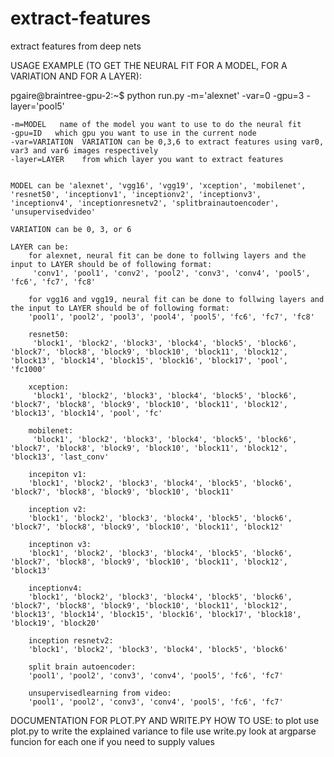 # extract-features
extract features from deep nets

USAGE EXAMPLE (TO GET THE NEURAL FIT FOR A MODEL, FOR A VARIATION AND FOR A LAYER):

pgaire@braintree-gpu-2:~$ python run.py  -m='alexnet' -var=0 -gpu=3 -layer='pool5'

    -m=MODEL   name of the model you want to use to do the neural fit
    -gpu=ID   which gpu you want to use in the current node
    -var=VARIATION  VARIATION can be 0,3,6 to extract features using var0, var3 and var6 images respectively
    -layer=LAYER    from which layer you want to extract features
     
 
    MODEL can be 'alexnet', 'vgg16', 'vgg19', 'xception', 'mobilenet', 'resnet50', 'inceptionv1', 'inceptionv2', 'inceptionv3', 'inceptionv4', 'inceptionresnetv2', 'splitbrainautoencoder', 'unsupervisedvideo'
     
    VARIATION can be 0, 3, or 6
     
    LAYER can be:
        for alexnet, neural fit can be done to follwing layers and the input to LAYER should be of following format: 
         'conv1', 'pool1', 'conv2', 'pool2', 'conv3', 'conv4', 'pool5', 'fc6', 'fc7', 'fc8'
         
        for vgg16 and vgg19, neural fit can be done to follwing layers and the input to LAYER should be of following format: 
        'pool1', 'pool2', 'pool3', 'pool4', 'pool5', 'fc6', 'fc7', 'fc8'
         
        resnet50:
         'block1', 'block2', 'block3', 'block4', 'block5', 'block6', 'block7', 'block8', 'block9', 'block10', 'block11', 'block12', 'block13', 'block14', 'block15', 'block16', 'block17', 'pool', 'fc1000'

        xception:
         'block1', 'block2', 'block3', 'block4', 'block5', 'block6', 'block7', 'block8', 'block9', 'block10', 'block11', 'block12', 'block13', 'block14', 'pool', 'fc'
         
        mobilenet:
         'block1', 'block2', 'block3', 'block4', 'block5', 'block6', 'block7', 'block8', 'block9', 'block10', 'block11', 'block12', 'block13', 'last_conv'

        incepiton v1:
        'block1', 'block2', 'block3', 'block4', 'block5', 'block6', 'block7', 'block8', 'block9', 'block10', 'block11'

        inception v2:
        'block1', 'block2', 'block3', 'block4', 'block5', 'block6', 'block7', 'block8', 'block9', 'block10', 'block11', 'block12'

        inceptinon v3:
        'block1', 'block2', 'block3', 'block4', 'block5', 'block6', 'block7', 'block8', 'block9', 'block10', 'block11', 'block12', 'block13'

        inceptionv4:
        'block1', 'block2', 'block3', 'block4', 'block5', 'block6', 'block7', 'block8', 'block9', 'block10', 'block11', 'block12', 'block13', 'block14', 'block15', 'block16', 'block17', 'block18', 'block19', 'block20'

        inception resnetv2:
        'block1', 'block2', 'block3', 'block4', 'block5', 'block6'

        split brain autoencoder:
        'pool1', 'pool2', 'conv3', 'conv4', 'pool5', 'fc6', 'fc7'

        unsupervisedlearning from video:
        'pool1', 'pool2', 'conv3', 'conv4', 'pool5', 'fc6', 'fc7'
 
DOCUMENTATION FOR PLOT.PY AND WRITE.PY HOW TO USE:
    to plot use plot.py
    to write the explained variance to file use write.py
    look at argparse funcion for each one if you need to supply values
